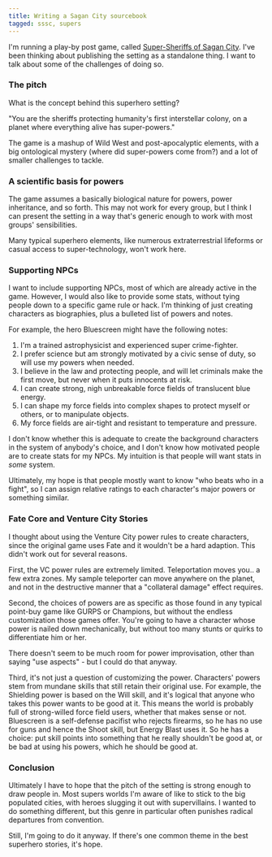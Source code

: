 ```yaml
---
title: Writing a Sagan City sourcebook
tagged: sssc, supers
---
```


I'm running a play-by post game, called
[Super-Sheriffs of Sagan City](https://www.tavern-keeper.com/campaign/764/latest).
I've been thinking about publishing the setting as a standalone thing.
I want to talk about some of the challenges of doing so.

<!-- more -->

### The pitch

What is the concept behind this superhero setting?

"You are the sheriffs protecting humanity's first interstellar colony,
on a planet where everything alive has super-powers."

The game is a mashup of Wild West and post-apocalyptic elements,
with a big ontological mystery (where did super-powers come from?)
and a lot of smaller challenges to tackle.

### A scientific basis for powers

The game assumes a basically biological nature for powers, power inheritance,
and so forth.
This may not work for every group, but I think I can present the setting in a way
that's generic enough to work with most groups' sensibilities.

Many typical superhero elements, like numerous extraterrestrial lifeforms
or casual access to super-technology, won't work here.

### Supporting NPCs

I want to include supporting NPCs, most of which are already active in the game.
However, I would also like to provide some stats,
without tying people down to a specific game rule or hack.
I'm thinking of just creating characters as biographies, plus
a bulleted list of powers and notes.

For example, the hero Bluescreen might have the following notes:

1. I'm a trained astrophysicist and experienced super crime-fighter.
2. I prefer science but am strongly motivated by a civic sense of duty, so will use my powers when needed.
3. I believe in the law and protecting people, and will let criminals make the first move, but never when it puts innocents at risk.
4. I can create strong, nigh unbreakable force fields of translucent blue energy.
5. I can shape my force fields into complex shapes to protect myself or others, or to manipulate objects.
6. My force fields are air-tight and resistant to temperature and pressure.

I don't know whether this is adequate to create the background characters
in the system of anybody's choice, and I don't know how motivated
people are to create stats for my NPCs.
My intuition is that people will want stats in _some_ system.

Ultimately, my hope is that people mostly want to know
"who beats who in a fight", so I can assign relative ratings
to each character's major powers or something similar.

### Fate Core and Venture City Stories

I thought about using the Venture City power rules to create characters,
since the original game uses Fate and it wouldn't be a hard adaption.
This didn't work out for several reasons.

First, the VC power rules are extremely limited.
Teleportation moves you.. a few extra zones.
My sample teleporter can move anywhere on the planet,
and not in the destructive manner that a "collateral damage" effect requires.

Second, the choices of powers are as specific as those found in any typical
point-buy game like GURPS or Champions,
but without the endless customization those games offer.
You're going to have a character whose power is nailed down mechanically,
but without too many stunts or quirks to differentiate him or her.

There doesn't seem to be much room for power improvisation,
other than saying "use aspects" - but I could do that anyway.

Third, it's not just a question of customizing the power.
Characters' powers stem from mundane skills that still retain their original use.
For example, the Shielding power is based on the Will skill,
and it's logical that anyone who takes this power wants to be good at it.
This means the world is probably full of strong-willed force field users,
whether that makes sense or not.
Bluescreen is a self-defense pacifist who rejects firearms,
so he has no use for guns and hence the Shoot skill, but Energy Blast uses it.
So he has a choice: put skill points into something that he really
shouldn't be good at, or be bad at using his powers,
which he should be good at.

### Conclusion

Ultimately I have to hope that the pitch of the setting is
strong enough to draw people in.
Most supers worlds I'm aware of like to stick to the big populated
cities, with heroes slugging it out with supervillains.
I wanted to do something different, but this genre in particular
often punishes radical departures from convention.

Still, I'm going to do it anyway.
If there's one common theme in the best superhero stories, it's hope.
